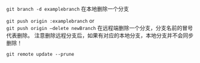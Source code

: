 
`git branch -d examplebranch`  在本地删除一个分支  

`git push origin :examplebranch`   or  
`git push origin –delete newBranch` 
在远程端删除一个分支，分支名前的冒号代表删除。
注意删除远程分支后，如果有对应的本地分支，本地分支并不会同步删除！ 

`git remote update --prune`  
